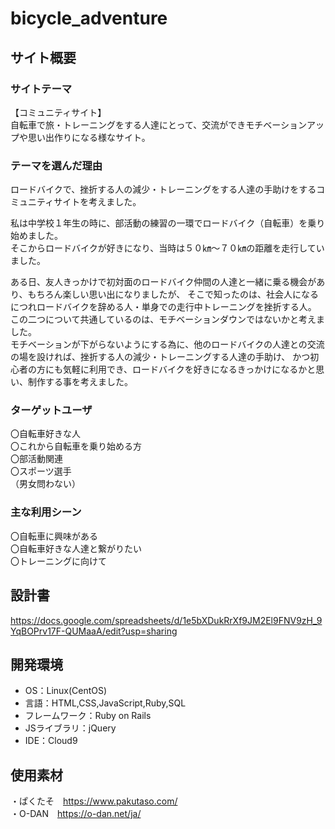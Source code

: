# bicycle_adventure


## サイト概要


### サイトテーマ
【コミュニティサイト】</br>
自転車で旅・トレーニングをする人達にとって、交流ができモチベーションアップや思い出作りになる様なサイト。

### テーマを選んだ理由
ロードバイクで、挫折する人の減少・トレーニングをする人達の手助けをするコミュニティサイトを考えました。</br>

私は中学校１年生の時に、部活動の練習の一環でロードバイク（自転車）を乗り始めました。</br>
そこからロードバイクが好きになり、当時は５０㎞～７０㎞の距離を走行していました。</br>

ある日、友人きっかけで初対面のロードバイク仲間の人達と一緒に乗る機会があり、もちろん楽しい思い出になりましたが、
そこで知ったのは、社会人になるにつれロードバイクを辞める人・単身での走行中トレーニングを挫折する人。</br>
この二つについて共通しているのは、モチベーションダウンではないかと考えました。</br>
モチベーションが下がらないようにする為に、他のロードバイクの人達との交流の場を設ければ、挫折する人の減少・トレーニングする人達の手助け、
かつ初心者の方にも気軽に利用でき、ロードバイクを好きになるきっかけになるかと思い、制作する事を考えました。

### ターゲットユーザ
〇自転車好きな人</br>
〇これから自転車を乗り始める方</br>
〇部活動関連</br>
〇スポーツ選手</br>
（男女問わない）

### 主な利用シーン
〇自転車に興味がある</br>
〇自転車好きな人達と繋がりたい</br>
〇トレーニングに向けて

## 設計書
https://docs.google.com/spreadsheets/d/1e5bXDukRrXf9JM2El9FNV9zH_9YqBOPrv17F-QUMaaA/edit?usp=sharing

## 開発環境
- OS：Linux(CentOS)
- 言語：HTML,CSS,JavaScript,Ruby,SQL
- フレームワーク：Ruby on Rails
- JSライブラリ：jQuery
- IDE：Cloud9

## 使用素材
・ぱくたそ　https://www.pakutaso.com/</br>
・O-DAN　https://o-dan.net/ja/


<!--
外部サービスの画像素材・音声素材を使用した場合は、必ずサービス名とURLを明記してください。
使用しない場合は、使用素材の項目をREADMEから削除してください。
-->